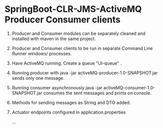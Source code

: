 # SpringBoot-CLR-JMS-ActiveMQ Producer Consumer clients
1. Producer and Consumer modules can be separately cleaned and installed with maven in the same project.
2. Producer and Consumer clients to be run in separate Command Line Runner windows/ processes. 
3. Have ActiveMQ running. Create a queue "UI-queue" .
4. Running producer with java -jar activeMQ-producer-1.0-SNAPSHOT.jar sends only one message.
5. Running consumer asynchronously java -jar activeMQ-consumer-1.0-SNAPSHOT.jar consumes the sent messages and prints on console.
6. Methods for sending messages as String and DTO added.
7. Actuator endpoints configured in application.properties

    <div id="visits">...</div>
    <script>
    function cb(response) {
    document.getElementById('visits').innerText = response.value;
    }
    </script>
    <script async src="https://api.countapi.xyz/hit/https://github.com/RSaravanaPrasad/SpringBoot-CLR-JMS-ActiveMQ/visits?callback=cb"></script>
